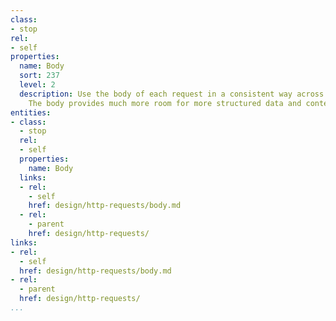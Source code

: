 ```yaml
---
class:
- stop
rel:
- self
properties:
  name: Body
  sort: 237
  level: 2
  description: Use the body of each request in a consistent way across API operations.
    The body provides much more room for more structured data and content.
entities:
- class:
  - stop
  rel:
  - self
  properties:
    name: Body
  links:
  - rel:
    - self
    href: design/http-requests/body.md
  - rel:
    - parent
    href: design/http-requests/
links:
- rel:
  - self
  href: design/http-requests/body.md
- rel:
  - parent
  href: design/http-requests/
...
```

